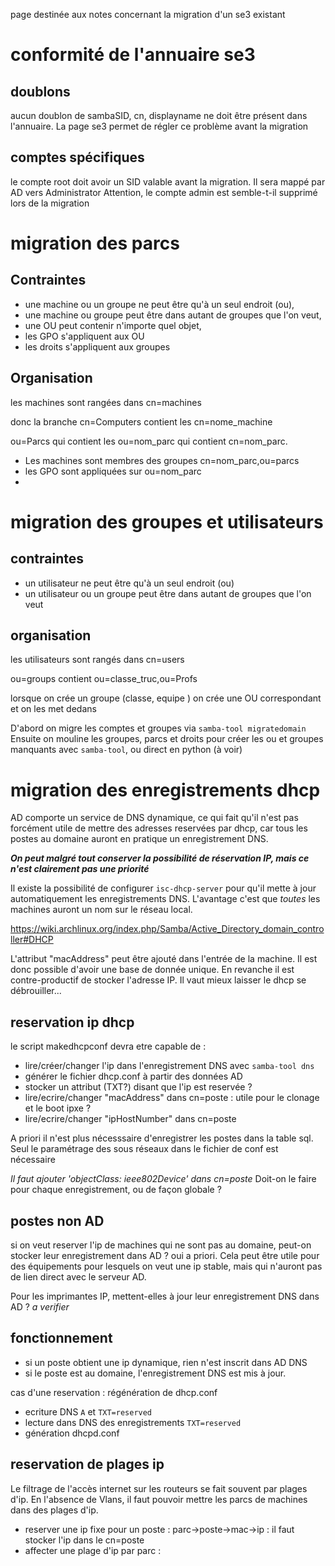 
page destinée aux notes concernant la migration d'un se3 existant
# conformité de l'annuaire se3
## doublons
aucun doublon de sambaSID, cn, displayname ne doit être présent dans l'annuaire. La page se3 permet de régler ce problème avant la migration
## comptes spécifiques

le compte root doit avoir un SID valable  avant la migration. Il sera mappé par AD vers Administrator 
Attention, le compte admin est semble-t-il supprimé lors de la migration

# migration des parcs
## Contraintes
 * une machine ou un groupe ne peut être qu'à un seul endroit (ou),
 * une machine ou groupe peut être dans autant de groupes que l'on veut,
 * une OU peut contenir n'importe quel objet,
 * les GPO s'appliquent aux OU
 * les droits s'appliquent aux groupes

## Organisation
les machines sont rangées dans cn=machines

donc la branche cn=Computers contient les cn=nome_machine

ou=Parcs qui contient les ou=nom_parc qui contient cn=nom_parc.

* Les machines sont membres des groupes cn=nom_parc,ou=parcs
* les GPO sont appliquées sur ou=nom_parc
* 
# migration des groupes et utilisateurs
## contraintes
* un utilisateur ne peut être qu'à un seul endroit (ou)
* un utilisateur ou un groupe peut être dans autant de groupes que l'on veut

## organisation
les utilisateurs  sont rangés dans cn=users

ou=groups contient ou=classe_truc,ou=Profs

lorsque on crée un groupe (classe, equipe ) on crée une OU correspondant et on les met dedans


D'abord on migre les comptes et groupes via `samba-tool migratedomain`
Ensuite on mouline les groupes, parcs et droits pour créer les ou et groupes manquants avec `samba-tool`, ou direct en python (à voir)

# migration des enregistrements dhcp
AD comporte un service de DNS dynamique, ce qui fait qu'il n'est pas forcément utile de mettre des adresses reservées par dhcp, car tous les postes au domaine auront en pratique un enregistrement DNS.

**_On peut malgré tout conserver la possibilité de réservation IP, mais ce n'est clairement pas une priorité_** 

Il existe la possibilité de configurer `isc-dhcp-server` pour qu'il mette à jour automatiquement les enregistrements DNS.  L'avantage c'est que *toutes* les machines auront un nom sur le réseau local.

https://wiki.archlinux.org/index.php/Samba/Active_Directory_domain_controller#DHCP

L'attribut "macAddress" peut être ajouté dans l'entrée de la machine. Il est donc possible d'avoir une base de donnée unique. En revanche il est contre-productif de stocker l'adresse IP. Il vaut mieux laisser le dhcp se débrouiller...


## reservation ip dhcp
le script makedhcpconf devra etre capable de : 

* lire/créer/changer l'ip dans l'enregistrement DNS avec `samba-tool dns`
* générer le fichier dhcp.conf à partir des données AD
* stocker un attribut (TXT?) disant que l'ip est reservée ?
* lire/ecrire/changer "macAddress" dans cn=poste : utile pour le clonage et le boot ipxe ?
* lire/ecrire/changer "ipHostNumber" dans cn=poste

A priori il n'est plus nécesssaire d'enregistrer les postes dans la table sql. Seul le paramétrage des sous réseaux dans le fichier de conf est nécessaire 

*Il faut ajouter 'objectClass: ieee802Device' dans cn=poste* Doit-on le faire pour chaque enregistrement, ou de façon globale ?

## postes non AD

si on veut reserver l'ip de machines qui ne sont pas au domaine, peut-on stocker leur enregistrement dans AD ? oui a priori. Cela peut être utile pour des équipements pour lesquels on veut une ip stable, mais qui n'auront pas de lien direct avec le serveur AD.

Pour les imprimantes IP, mettent-elles à jour leur enregistrement DNS dans AD ? *a verifier*

## fonctionnement 

* si un poste obtient une ip dynamique, rien n'est inscrit dans AD DNS
* si le poste est au domaine, l'enregistrement DNS est mis à jour.

cas d'une reservation : régénération de dhcp.conf

* ecriture DNS `A` et `TXT=reserved`
* lecture dans DNS des enregistrements `TXT=reserved`
* génération dhcpd.conf

## reservation de plages ip

Le filtrage de l'accès internet sur les routeurs se fait souvent par plages d'ip. En l'absence de Vlans, il faut pouvoir mettre les parcs de machines dans des plages d'ip. 

* reserver une ip fixe pour un poste : parc->poste->mac->ip : il faut stocker l'ip dans le cn=poste
* affecter une plage d'ip par parc : 

